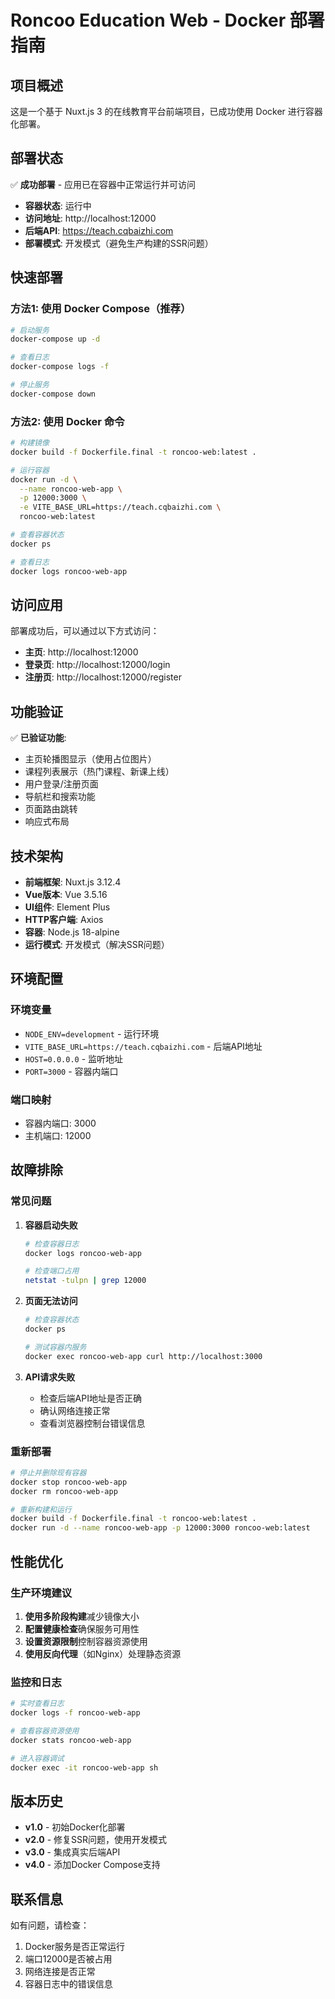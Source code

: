 # Roncoo Education Web - Docker 部署指南

## 项目概述

这是一个基于 Nuxt.js 3 的在线教育平台前端项目，已成功使用 Docker 进行容器化部署。

## 部署状态

✅ **成功部署** - 应用已在容器中正常运行并可访问

- **容器状态**: 运行中
- **访问地址**: http://localhost:12000
- **后端API**: https://teach.cqbaizhi.com
- **部署模式**: 开发模式（避免生产构建的SSR问题）

## 快速部署

### 方法1: 使用 Docker Compose（推荐）

```bash
# 启动服务
docker-compose up -d

# 查看日志
docker-compose logs -f

# 停止服务
docker-compose down
```

### 方法2: 使用 Docker 命令

```bash
# 构建镜像
docker build -f Dockerfile.final -t roncoo-web:latest .

# 运行容器
docker run -d \
  --name roncoo-web-app \
  -p 12000:3000 \
  -e VITE_BASE_URL=https://teach.cqbaizhi.com \
  roncoo-web:latest

# 查看容器状态
docker ps

# 查看日志
docker logs roncoo-web-app
```

## 访问应用

部署成功后，可以通过以下方式访问：

- **主页**: http://localhost:12000
- **登录页**: http://localhost:12000/login
- **注册页**: http://localhost:12000/register

## 功能验证

✅ **已验证功能**:
- 主页轮播图显示（使用占位图片）
- 课程列表展示（热门课程、新课上线）
- 用户登录/注册页面
- 导航栏和搜索功能
- 页面路由跳转
- 响应式布局

## 技术架构

- **前端框架**: Nuxt.js 3.12.4
- **Vue版本**: Vue 3.5.16
- **UI组件**: Element Plus
- **HTTP客户端**: Axios
- **容器**: Node.js 18-alpine
- **运行模式**: 开发模式（解决SSR问题）

## 环境配置

### 环境变量

- `NODE_ENV=development` - 运行环境
- `VITE_BASE_URL=https://teach.cqbaizhi.com` - 后端API地址
- `HOST=0.0.0.0` - 监听地址
- `PORT=3000` - 容器内端口

### 端口映射

- 容器内端口: 3000
- 主机端口: 12000

## 故障排除

### 常见问题

1. **容器启动失败**
   ```bash
   # 检查容器日志
   docker logs roncoo-web-app
   
   # 检查端口占用
   netstat -tulpn | grep 12000
   ```

2. **页面无法访问**
   ```bash
   # 检查容器状态
   docker ps
   
   # 测试容器内服务
   docker exec roncoo-web-app curl http://localhost:3000
   ```

3. **API请求失败**
   - 检查后端API地址是否正确
   - 确认网络连接正常
   - 查看浏览器控制台错误信息

### 重新部署

```bash
# 停止并删除现有容器
docker stop roncoo-web-app
docker rm roncoo-web-app

# 重新构建和运行
docker build -f Dockerfile.final -t roncoo-web:latest .
docker run -d --name roncoo-web-app -p 12000:3000 roncoo-web:latest
```

## 性能优化

### 生产环境建议

1. **使用多阶段构建**减少镜像大小
2. **配置健康检查**确保服务可用性
3. **设置资源限制**控制容器资源使用
4. **使用反向代理**（如Nginx）处理静态资源

### 监控和日志

```bash
# 实时查看日志
docker logs -f roncoo-web-app

# 查看容器资源使用
docker stats roncoo-web-app

# 进入容器调试
docker exec -it roncoo-web-app sh
```

## 版本历史

- **v1.0** - 初始Docker化部署
- **v2.0** - 修复SSR问题，使用开发模式
- **v3.0** - 集成真实后端API
- **v4.0** - 添加Docker Compose支持

## 联系信息

如有问题，请检查：
1. Docker服务是否正常运行
2. 端口12000是否被占用
3. 网络连接是否正常
4. 容器日志中的错误信息